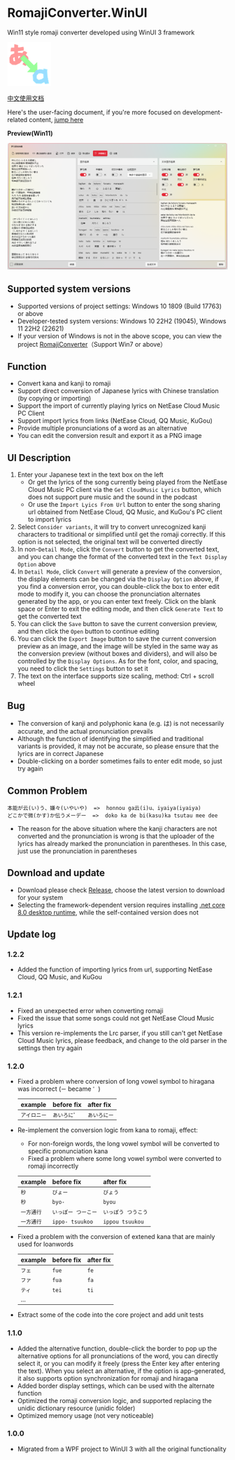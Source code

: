 # RomajiConverter.WinUI

Win11 style romaji converter developed using WinUI 3 framework

![](/doc/icon.png)

[中文使用文档](https://github.com/xyh20180101/RomajiConverter.WinUI/blob/main/README.md)

Here's the user-facing document, if you're more focused on development-related content, [jump here](https://github.com/xyh20180101/RomajiConverter.WinUI/blob/main/doc/README-dev-en.md)

**Preview(Win11)**

![](/doc/preview.png)

## Supported system versions
- Supported versions of project settings: Windows 10 1809 (Build 17763) or above
- Developer-tested system versions: Windows 10 22H2 (19045), Windows 11 22H2 (22621)
- If your version of Windows is not in the above scope, you can view the project [RomajiConverter](https://github.com/xyh20180101/RomajiConverter)（Support Win7 or above）

## Function
- Convert kana and kanji to romaji
- Support direct conversion of Japanese lyrics with Chinese translation (by copying or importing)
- Support the import of currently playing lyrics on NetEase Cloud Music PC Client
- Support import lyrics from links (NetEase Cloud, QQ Music, KuGou)
- Provide multiple pronunciations of a word as an alternative
- You can edit the conversion result and export it as a PNG image

## UI Description
1. Enter your Japanese text in the text box on the left
    - Or get the lyrics of the song currently being played from the NetEase Cloud Music PC client via the `Get CloudMusic Lyrics` button, which does not support pure music and the sound in the podcast
    - Or use the `Import Lyics From Url` button to enter the song sharing url obtained from NetEase Cloud, QQ Music, and KuGou's PC client to import lyrics
2. Select `Consider variants`, it will try to convert unrecognized kanji characters to traditional or simplified until get the romaji correctly. If this option is not selected, the original text will be converted directly
3. In non-`Detail Mode`, click the `Convert` button to get the converted text, and you can change the format of the converted text in the `Text Display Option` above
4. In `Detail Mode`, click `Convert` will generate a preview of the conversion, the display elements can be changed via the `Display Option` above, if you find a conversion error, you can double-click the box to enter edit mode to modify it, you can choose the pronunciation alternates generated by the app, or you can enter text freely. Click on the blank space or Enter to exit the editing mode, and then click `Generate Text` to get the converted text
5. You can click the `Save` button to save the current conversion preview, and then click the `Open` button to continue editing
6. You can click the `Export Image` button to save the current conversion preview as an image, and the image will be styled in the same way as the conversion preview (without boxes and dividers), and will also be controlled by the `Display Options`. As for the font, color, and spacing, you need to click the `Settings` button to set it
7. The text on the interface supports size scaling, method: Ctrl + scroll wheel

## Bug
- The conversion of kanji and polyphonic kana (e.g. は) is not necessarily accurate, and the actual pronunciation prevails
- Although the function of identifying the simplified and traditional variants is provided, it may not be accurate, so please ensure that the lyrics are in correct Japanese
- Double-clicking on a border sometimes fails to enter edit mode, so just try again

## Common Problem
```
本能が云(い)う、嫌々(いやいや)  =>  honnou ga云(i)u、iyaiya(iyaiya)
どこかで微(かす)か伝うメーデー  =>  doko ka de bi(kasu)ka tsutau mee dee
```
- The reason for the above situation where the kanji characters are not converted and the pronunciation is wrong is that the uploader of the lyrics has already marked the pronunciation in parentheses. In this case, just use the pronunciation in parentheses

## Download and update
- Download please check [Release](https://github.com/xyh20180101/RomajiConverter.WinUI/releases), choose the latest version to download for your system
- Selecting the framework-dependent version requires installing [.net core 8.0 desktop runtime](https://dotnet.microsoft.com/en-us/download/dotnet/8.0), while the self-contained version does not

## Update log

### 1.2.2
- Added the function of importing lyrics from url, supporting NetEase Cloud, QQ Music, and KuGou

### 1.2.1
- Fixed an unexpected error when converting romaji
- Fixed the issue that some songs could not get NetEase Cloud Music lyrics
- This version re-implements the Lrc parser, if you still can't get NetEase Cloud Music lyrics, please feedback, and change to the old parser in the settings then try again

### 1.2.0
- Fixed a problem where conversion of long vowel symbol to hiragana was incorrect (`ー` became `゜`)

    | example | before fix | after fix |
    | - | - | - |
    | `アイロニー` | `あいろに゜` | `あいろにー` |

- Re-implement the conversion logic from kana to romaji, effect:

    - For non-foreign words, the long vowel symbol will be converted to specific pronunciation kana
    - Fixed a problem where some long vowel symbol were converted to romaji incorrectly

    | example | before fix | after fix |
    | - | - | - |
    | `秒` | `びょー` | `びょう` |
    | `秒` | `byo-` | `byou` |
    | `一方通行` | `いっぽー つーこー` | `いっぽう つうこう` |
    | `一方通行` | `ippo- tsuukoo` | `ippou tsuukou` |

- Fixed a problem with the conversion of extened kana that are mainly used for loanwords

    | example | before fix | after fix |
    | - | - | - |
    | `フェ` | `fue` | `fe` |
    | `ファ` | `fua` | `fa` |
    | `ティ` | `tei` | `ti` |
    | ... |

- Extract some of the code into the core project and add unit tests

### 1.1.0
- Added the alternative function, double-click the border to pop up the alternative options for all pronunciations of the word, you can directly select it, or you can modify it freely (press the Enter key after entering the text). When you select an alternative, if the option is app-generated, it also supports option synchronization for romaji and hiragana
- Added border display settings, which can be used with the alternate function
- Optimized the romaji conversion logic, and supported replacing the unidic dictionary resource (unidic folder)
- Optimized memory usage (not very noticeable)

### 1.0.0
- Migrated from a WPF project to WinUI 3 with all the original functionality